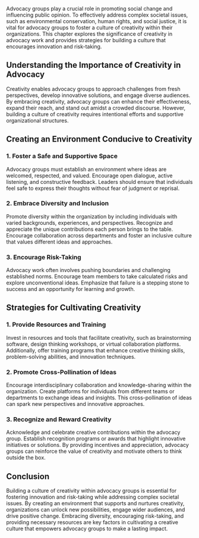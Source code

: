 
Advocacy groups play a crucial role in promoting social change and influencing public opinion. To effectively address complex societal issues, such as environmental conservation, human rights, and social justice, it is vital for advocacy groups to foster a culture of creativity within their organizations. This chapter explores the significance of creativity in advocacy work and provides strategies for building a culture that encourages innovation and risk-taking.

Understanding the Importance of Creativity in Advocacy
------------------------------------------------------

Creativity enables advocacy groups to approach challenges from fresh perspectives, develop innovative solutions, and engage diverse audiences. By embracing creativity, advocacy groups can enhance their effectiveness, expand their reach, and stand out amidst a crowded discourse. However, building a culture of creativity requires intentional efforts and supportive organizational structures.

Creating an Environment Conducive to Creativity
-----------------------------------------------

### 1. Foster a Safe and Supportive Space

Advocacy groups must establish an environment where ideas are welcomed, respected, and valued. Encourage open dialogue, active listening, and constructive feedback. Leaders should ensure that individuals feel safe to express their thoughts without fear of judgment or reprisal.

### 2. Embrace Diversity and Inclusion

Promote diversity within the organization by including individuals with varied backgrounds, experiences, and perspectives. Recognize and appreciate the unique contributions each person brings to the table. Encourage collaboration across departments and foster an inclusive culture that values different ideas and approaches.

### 3. Encourage Risk-Taking

Advocacy work often involves pushing boundaries and challenging established norms. Encourage team members to take calculated risks and explore unconventional ideas. Emphasize that failure is a stepping stone to success and an opportunity for learning and growth.

Strategies for Cultivating Creativity
-------------------------------------

### 1. Provide Resources and Training

Invest in resources and tools that facilitate creativity, such as brainstorming software, design thinking workshops, or virtual collaboration platforms. Additionally, offer training programs that enhance creative thinking skills, problem-solving abilities, and innovation techniques.

### 2. Promote Cross-Pollination of Ideas

Encourage interdisciplinary collaboration and knowledge-sharing within the organization. Create platforms for individuals from different teams or departments to exchange ideas and insights. This cross-pollination of ideas can spark new perspectives and innovative approaches.

### 3. Recognize and Reward Creativity

Acknowledge and celebrate creative contributions within the advocacy group. Establish recognition programs or awards that highlight innovative initiatives or solutions. By providing incentives and appreciation, advocacy groups can reinforce the value of creativity and motivate others to think outside the box.

Conclusion
----------

Building a culture of creativity within advocacy groups is essential for fostering innovation and risk-taking while addressing complex societal issues. By creating an environment that supports and nurtures creativity, organizations can unlock new possibilities, engage wider audiences, and drive positive change. Embracing diversity, encouraging risk-taking, and providing necessary resources are key factors in cultivating a creative culture that empowers advocacy groups to make a lasting impact.
